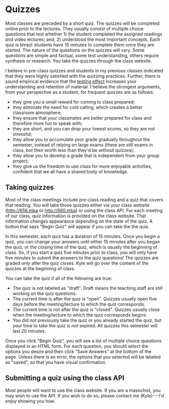 # Quizzes

Most classes are preceded by a short quiz. The quizzes will be
completed online _prior_ to the lectures. They usually consist of
multiple choice questions that test whether 1) the student completed
the assigned readings and video lectures; and, 2) understood the
most important concepts. Each quiz is timed: students have 15 minutes
to complete them once they are started. The nature of the questions
on the quizzes will vary. Some questions are simple and factual,
some test understanding, others require synthesis or research. You
take the quizzes through the class website.

I believe in pre-class quizzes and students in my previous classes indicated
that they were highly satisfied with the quizzing practices. Further, there is sound
empirical evidence that the [testing effect](https://en.wikipedia.org/wiki/Testing_effect)
increases your understanding and retention of material.
I believe the strongest arguments, from your perspective as a student, for frequent quizzes are as follows:

- they give you a small reward for coming to class prepared;
- they eliminate the need for cold calling, which creates a better classroom atmosphere;
- they ensure that your classmates are better prepared for class and therefore more fun to speak with;
- they are short, and you can drop your lowest scores, so they are not stressful;
- they allow you to accumulate your grade gradually throughout the semester, instead of relying on large exams (there are still exams in class, but their worth less than they'd be without quizzes);
- they allow you to develop a grade that is independent from your group project;
- they give us the freedom to use class for more enjoyable activities, confident that we all have a shared body of knowledge.

## Taking quizzes

Most of the class meetings include pre-class reading and a
quiz that covers that reading. You will take those quizzes
either via your class website (http://656.mba or http://660.mba)
or using the class API. For each meeting of our class,
quiz information is provided on the class website.
That information changes appearance
depending on the state of the quiz. A button that says
"Begin Quiz" will appear if you can take the the quiz.

In this semester, each quiz has a
duration of 15 minutes. Once you begin a quiz, you can change
your answers until either 15 minutes after you began the
quiz, or the closing time of the quiz, which is usually the
beginning of class. So, if you start a quiz five minutes
prior to class, you will only have five minutes to submit
the answers to the quiz questions! The quizzes are graded
only after the quiz closes. Kyle will go over the content
of the quizzes at the beginning of class.

You can take the quiz if all of the following are true:

- The quiz is not labeled as "draft". Draft means the teaching
  staff are still working on the quiz questions.
- The current time is after the quiz is "open". Quizzes usually
  open five days before the meeting/lecture to which the quiz
  corresponds.
- The current time is not after the quiz is "closed". Quizzes
  usually close when the meeting/lecture to which the quiz
  corresponds begins.
- You did not previously take the quiz or you already started
  the quiz, but your time to take the quiz is not expired.
  All quizzes this semester will last 20 minutes.

Once you click "Begin Quiz", you will see a list of multiple
choice questions displayed in an HTML form. For each question,
you should select the options you desire and then click
"Save Answers" at the bottom of the page. Unless there is an
error, the options that you selected will be labeled as "saved",
so that you have visual confirmation.

## Submitting a quiz using the class API

Most people will want to use the class website. If you are a
masochist, you may wish to use the API. If you wish to do so,
please contact me (Kyle)---I'd enjoy showing you how.
